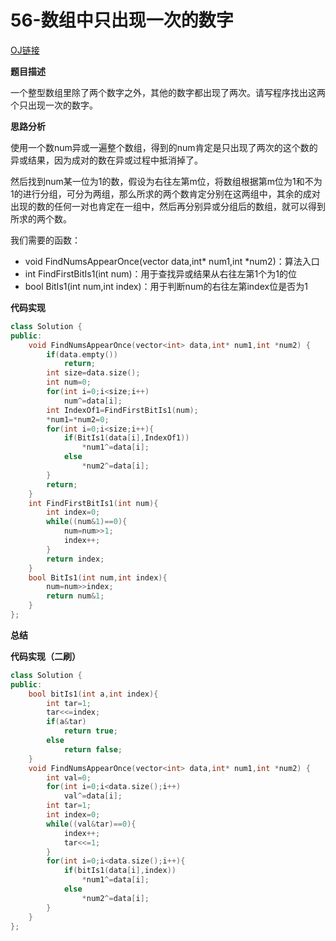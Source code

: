 # 56-数组中只出现一次的数字

[OJ链接](https://www.nowcoder.com/practice/e02fdb54d7524710a7d664d082bb7811?tpId=13&tqId=11193&tPage=2&rp=1&ru=%2Fta%2Fcoding-interviews&qru=%2Fta%2Fcoding-interviews%2Fquestion-ranking)

**题目描述**

一个整型数组里除了两个数字之外，其他的数字都出现了两次。请写程序找出这两个只出现一次的数字。

**思路分析**

使用一个数num异或一遍整个数组，得到的num肯定是只出现了两次的这个数的异或结果，因为成对的数在异或过程中抵消掉了。

然后找到num某一位为1的数，假设为右往左第m位，将数组根据第m位为1和不为1的进行分组，可分为两组，那么所求的两个数肯定分别在这两组中，其余的成对出现的数的任何一对也肯定在一组中，然后再分别异或分组后的数组，就可以得到所求的两个数。

我们需要的函数：
* void FindNumsAppearOnce(vector<int> data,int* num1,int *num2)：算法入口
* int FindFirstBitIs1(int num)：用于查找异或结果从右往左第1个为1的位
* bool BitIs1(int num,int index)：用于判断num的右往左第index位是否为1

**代码实现**

```c++
class Solution {
public:
    void FindNumsAppearOnce(vector<int> data,int* num1,int *num2) {
        if(data.empty())
            return;
        int size=data.size();
        int num=0;
        for(int i=0;i<size;i++)
            num^=data[i];
        int IndexOf1=FindFirstBitIs1(num);
        *num1=*num2=0;
        for(int i=0;i<size;i++){
            if(BitIs1(data[i],IndexOf1))
                *num1^=data[i];
            else
                *num2^=data[i];
        }
        return;
    }
    int FindFirstBitIs1(int num){
        int index=0;
        while((num&1)==0){
            num=num>>1;
            index++;
        }
        return index;
    }
    bool BitIs1(int num,int index){
        num=num>>index;
        return num&1;
    }
};
```

**总结**

**代码实现（二刷）**

```c++
class Solution {
public:
    bool bitIs1(int a,int index){
        int tar=1;
        tar<<=index;
        if(a&tar)
            return true;
        else
            return false;
    }
    void FindNumsAppearOnce(vector<int> data,int* num1,int *num2) {
        int val=0;
        for(int i=0;i<data.size();i++)
            val^=data[i];
        int tar=1;
        int index=0;
        while((val&tar)==0){
            index++;
            tar<<=1;
        }
        for(int i=0;i<data.size();i++){
            if(bitIs1(data[i],index))
                *num1^=data[i];
            else
                *num2^=data[i];
        }
    }
};
```


